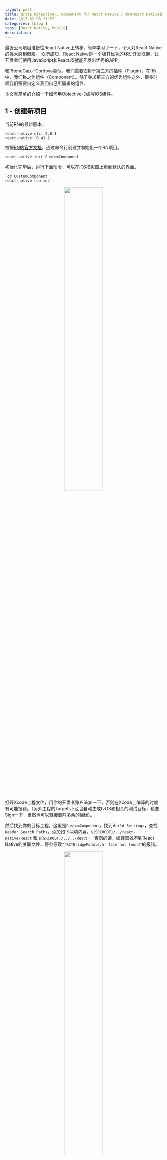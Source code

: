 ```yaml
---
layout: post
title: Write Objective-C Component for React Native / 编写React Native自定义组件 Objective-C for iOS
date: 2017-02-06 21:57
categories: [blog ]
tags: [React Native, Mobile]
description:
---
```


最近公司项目准备往React Native上转移，简单学习了一下，个人对React Native的强大感到佩服。
众所周知，React Native是一个极其优秀的移动开发框架，让开发者们使用JavaScript和ReactJS就能开发出优秀的APP。

和PhoneGap／Cordova类似，我们需要依赖于第三方的插件（Plugin），在RN中，我们称之为组件（Component）。除了寻求第三方的优秀组件之外，很多时候我们需要自定义我们自己所需求的组件。

本文就简单的介绍一下如何用Objective-C编写iOS组件。


## 1 - 创建新项目

当前RN的最新版本：

    react-native-cli: 2.0.1
    react-native: 0.41.2

根据[RN的官方文档][od]，通过命令行创建并初始化一个RN项目。

    react-native init CustomComponent

初始化完毕后，运行下面命令，可以在iOS模拟器上看到默认的界面。

  	`cd CustomComponent
  	react-native run-ios`


<center><img src="/images/react-native-demo/1.pic.jpg" alt="" width="50%" /></center>


打开Xcode工程文件，用你的开发者账户Sign一下，否则在Xcode上编译的时候有可能报错。（另外工程的Targets下面会自动生成tvOS和相关的测试目标，也要Sign一下，当然也可以直接删除多余的目标）。

然后找到你的目标工程，这里是`CustomComponent`，找到B`uild Settings`，查找`Header Search Paths`，添加如下两项内容，`$(SRCROOT)/../react-native/React` 和 `$(SRCROOT)/../../React` 。 否则的话，编译器找不到React Native的关联文件，将会导致`"'RCTBridgeModule.h' file not found"`的报错。

<center><img src="/images/react-native-demo/2.pic.jpg" alt="" width="50%" /></center>


## 2 - 编写一个简单的iOS组件模块

打开Xcode项目，在项目文件夹下添加Objective-C文件，这里我们命名为`MyObjcClass`。具体步骤是：在CustomComponent文件夹上右击，选择`New File…` , 选择`Cocoa Touch Class`，Class命名为`MyObjcClass`，SubClass暂且选择`NSObject`，后面我们会做修改，语言选择Objective-C。完成后将会生成`MyObjcClass.h`和`MyObjcClass.m`两个文件。

<center><img src="/images/react-native-demo/3.pic.jpg" alt="" width="50%" /></center>


打开`MyObjcClass.h`，写入以下代码，

    #import <React/RCTBridgeModule.h>

    @interface MyObjcClass : NSObject <RCTBridgeModule>

    @end

这里我们可以看到，导入的`RCTBridgeModule.h`使得我们连接原生代码和JS。

在.m文件中，我们使用`macros`来连接代码，`MyObjcClass.m`代码如下，

    #import "MyObjcClass.h"

    @implementation MyObjcClass

    // The React Native bridge needs to know our module
    RCT_EXPORT_MODULE()

    - (NSDictionary *)constantsToExport {
      // 返回一个常量字符串
      return @{@"greeting": @"Welcome to Custom Component Demo!"};
    }

    RCT_EXPORT_METHOD(squareMe:(NSString *)number:(RCTResponseSenderBlock)callback) {
      // 平方函数，返回一个整型的平方数
      int num = [number intValue];
      callback(@[[NSNull null], [NSNumber numberWithInt:(num*num)]]);
    }

    - (NSInteger)squareMe:(NSString *)number {
      int num = [number intValue];
      return num*num;
    }

    @end

首先我们需要调用`macro`告诉连接模块这个类要对我们的JS代码可见，也就是暴露API给JS。

第一个函数是一个怎样使用常量的例子，这个函数名称是固定的，所以在你的项目中不要更改名称。这里返回一个字典数据结构，包含了一个简单的字符串键值对。

第二个`macro`是导出宏，用来导出我们的自定义函数`squareMe`，这里接受一个数值字符串，和一个回调。需要注意的是，这些函数调用是异步的，所以我们不能直接返回一个数值。回调是一个包涵两个对象的数组，第一个对象是错误对象，此时它是`nil`，第二个对象是平方计算后的结果。

到目前为止，我们已经完成了所有关于Objective-C自定义的iOS组件的编写，下面就可以在JS APP中使用它们了。


## 3 - 在JS应用中使用

这里我们预期实现两个功能：

1 从Objective-C类中提取一个常量

2 调用iOS组件中的函数，并显示调用结果。

因此，我们需要两个简单的`TextView`和一个`TextInput`。另外我们使用ES6语法，确保你的`index.ios.js`代码如下。

    // 1
    import React, { Component } from 'react';
    import {
      AppRegistry,
      StyleSheet,
      Text,
      TextInput,
      View
    } from 'react-native';

    // 2
    var MyObjcClass = require('NativeModules').MyObjcClass;

    export default class CustomComponent extends Component {
       // 3
       constructor(props) {
        super(props);
        this.state = {
          number: 0
        };
      }

      //4
      render() {
        return (
          <View style={styles.container}>
          <Text style={styles.welcome}>
          {MyObjcClass.greeting}
          </Text>
          <TextInput style={styles.input} onChangeText={(text) => this.squareMe(text)}/>
    			<Text style={styles.result}> square is </Text>
          <Text style={styles.result}>
          {this.state.number}
          </Text>
          </View>
        );
      }

       // 5
       squareMe(number) {
        if (number == '') {
          return;
        }
        MyObjcClass.squareMe(number, (error, result) => {
          if (error) {
            console.error(error);
          } else {
            this.setState({number: result});
          }
        })
      }

    }

    // 6
    var styles = StyleSheet.create({
      container: {
        flex: 1,
        justifyContent: 'center',
        backgroundColor: '#F5FCFF',
      },
      welcome: {
        fontSize: 20,
        textAlign: 'center',
        margin: 20,
      },
      input: {
        width: 100,
        height: 40,
        borderColor: 'red',
        borderWidth: 1,
        alignSelf: 'center'
      },
      result: {
        textAlign: 'center',
        color: '#333333',
        fontSize: 30,
        fontWeight: 'bold',
        margin: 20,
      },
    });

    AppRegistry.registerComponent('CustomComponent', () => CustomComponent);


具体代码说明如下：

1. 提取所需要的组件，以方便后面的使用。

2. 这行代码导入Objective-C iOS组件到JS代码。

3. 构造函数，初始化结果域为0。

4. `render`函数创建界面，第一个`TextView`应该显示一个常量字符串，因为调用了`{MyObjcClass.greeting}`。`TextInput`域内容在发生变化时将调用`squareMe`函数，最后一个`TextView`将显示调用函数得到的结果（初始为0）。

5. 这个函数在我们键入数据时调用，仅仅是检查数据是否发生了变化，并再次调用`MyObjcClass`。这里我们期望一个回调，在没有错误的情况下，将会更新我们的`state`变量，从而更新界面上的计算结果。

6. 一些样式，让UI看起来好看那么一点。

最后运行起来的程序如下：

<center><img src="/images/react-native-demo/4.pic.jpg" alt="" width="50%" /></center>

如果你的程序已经在运行了，这里你需要重新运行一下，以确保加载了我们自定义的Objective-C类。
示例代码已上传的我的[Github][gh]供参考。



## Refecesse:

[How To Easily Make Your Objective-C Code Work With React Native.][ht]
[React Native Official Docs.][od]



[ht]: https://devdactic.com/objective-c-code-react-native/
[od]: https://facebook.github.io/react-native/docs/getting-started.html
[gh]: https://github.com/ShongSu/React-Native-CustomComponent
